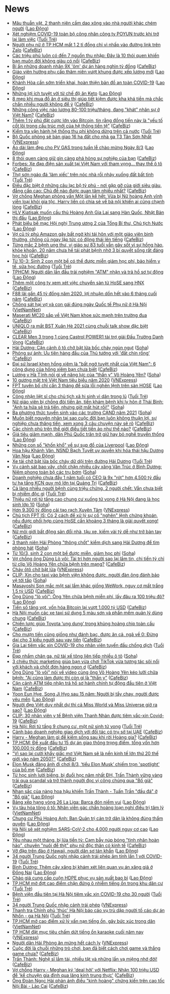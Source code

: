 # News

- [Mâu thuẫn vặt, 2 thanh niên cầm dao xông vào nhà người khác chém người](https://laodong.vn/phap-luat/mau-thuan-vat-2-thanh-nien-cam-dao-xong-vao-nha-nguoi-khac-chem-nguoi-887343.ldo) ([Lao Động](https://laodong.vn))
- [Xét nghiệm COVID-19 toàn bộ công nhân công ty POYUN trước khi trở lại làm việc](https://tuoitre.vn/xet-nghiem-covid-19-toan-bo-cong-nhan-cong-ty-poyun-truoc-khi-tro-lai-lam-viec-20210309163802853.htm) ([Tuổi Trẻ](https://tuoitre.vn))
- [Người phụ nữ ở TP HCM mất 1,2 tỉ đồng chỉ vì nhấp vào đường link trên Zalo](https://cafebiz.vn/nguoi-phu-nu-o-tp-hcm-mat-12-ti-dong-chi-vi-nhap-vao-duong-link-tren-zalo-20210309165533455.chn) ([CafeBiz](https://cafebiz.vn))
- [Các triệu phú luôn có đến 7 nguồn thu nhập: Đây là 10 thói quen khiến bạn muôn đời không giàu có nổi](https://cafebiz.vn/cac-trieu-phu-luon-co-den-7-nguon-thu-nhap-day-la-10-thoi-quen-khien-ban-muon-doi-khong-giau-co-noi-20210308200802052.chn) ([CafeBiz](https://cafebiz.vn))
- [Bí ẩn những doanh nhân 9X 'ôm' dự án hàng nghìn tỷ đồng](https://cafebiz.vn/bi-an-nhung-doanh-nhan-9x-om-du-an-hang-nghin-ty-dong-20210309165136891.chn) ([CafeBiz](https://cafebiz.vn))
- [Giáo viên hưởng phụ cấp thâm niên vượt khung được xếp lương mới](https://laodong.vn/cong-doan/giao-vien-huong-phu-cap-tham-nien-vuot-khung-duoc-xep-luong-moi-887345.ldo) ([Lao Động](https://laodong.vn))
- [Khánh Hòa cần sớm triển khai, hoàn thiện bản đồ an toàn COVID-19](https://laodong.vn/cong-doan/khanh-hoa-can-som-trien-khai-hoan-thien-ban-do-an-toan-covid-19-887355.ldo) ([Lao Động](https://laodong.vn))
- [Những lợi ích tuyệt vời từ chế độ ăn Keto](https://laodong.vn/suc-khoe/nhung-loi-ich-tuyet-voi-tu-che-do-an-keto-887321.ldo) ([Lao Động](https://laodong.vn))
- [8 mẹo khi mua đồ ăn ở siêu thị giúp tiết kiệm được kha khá tiền mà chắc chắn nhiều người không để ý](https://cafebiz.vn/8-meo-khi-mua-do-an-o-sieu-thi-giup-tiet-kiem-duoc-kha-kha-tien-ma-chac-chan-nhieu-nguoi-khong-de-y-20210309150754521.chn) ([CafeBiz](https://cafebiz.vn))
- [Những công việc nào lương 80-100 triệu/tháng, đang "khát" nhân sự ở Việt Nam?](https://cafebiz.vn/nhung-cong-viec-nao-luong-80-100-trieu-thang-dang-khat-nhan-su-o-viet-nam-20210309164441045.chn) ([CafeBiz](https://cafebiz.vn))
- [Thêm 1 tỷ phú đặt cược lớn vào Bitcoin, tin rằng đồng tiền này là "yếu tố cốt lõi trong cấu trúc mới của hệ thống tiền tệ"](https://cafebiz.vn/them-1-ty-phu-dat-cuoc-lon-vao-bitcoin-tin-rang-dong-tien-nay-la-yeu-to-cot-loi-trong-cau-truc-moi-cua-he-thong-tien-te-20210309164312412.chn) ([CafeBiz](https://cafebiz.vn))
- [Kiểm tra vận hành hệ thống thu phí không dừng trên cả nước](https://tuoitre.vn/kiem-tra-van-hanh-he-thong-thu-phi-khong-dung-tren-ca-nuoc-20210309160726933.htm) ([Tuổi Trẻ](https://tuoitre.vn))
- [Bộ Quốc phòng sẽ bàn giao 16 ha đất cho nhà ga T3 Tân Sơn Nhất](https://vnexpress.net/bo-quoc-phong-se-ban-giao-16-ha-dat-cho-nha-ga-t3-tan-son-nhat-4245891.html) ([VNExpress](https://vnexpress.net))
- [Áo dài làm đẹp cho PV GAS trong tuần lễ chào mừng Ngày 8/3](https://laodong.vn/thong-tin-doanh-nghiep/ao-dai-lam-dep-cho-pv-gas-trong-tuan-le-chao-mung-ngay-83-887298.ldo) ([Lao Động](https://laodong.vn))
- [8 thói quen càng giữ gìn càng phá hỏng sự nghiệp của bạn](https://cafebiz.vn/8-thoi-quen-cang-giu-gin-cang-pha-hong-su-nghiep-cua-ban-20210309152534824.chn) ([CafeBiz](https://cafebiz.vn))
- [Forbes: Xe đạp điện sản xuất tại Việt Nam với tham vọng... thay thế ô tô](https://cafebiz.vn/forbes-xe-dap-dien-san-xuat-tai-viet-nam-voi-tham-vong-thay-the-o-to-20210309160854571.chn) ([CafeBiz](https://cafebiz.vn))
- [Thợ sơn ngáo đá 'làm xiếc' trên nóc nhà rồi nhảy xuống đất bất tỉnh](https://tuoitre.vn/tho-son-ngao-da-lam-xiec-tren-noc-nha-roi-nhay-xuong-dat-bat-tinh-20210309154418702.htm) ([Tuổi Trẻ](https://tuoitre.vn))
- [Điều đặc biệt ở những câu lạc bộ tỷ phú - nơi gặp gỡ của giới siêu giàu, đẳng cấp cao: Chủ đề nào được quan tâm nhiều nhất?](https://cafebiz.vn/dieu-dac-biet-o-nhung-cau-lac-bo-ty-phu-noi-gap-go-cua-gioi-sieu-giau-dang-cap-cao-chu-de-nao-duoc-quan-tam-nhieu-nhat-20210309150416113.chn) ([CafeBiz](https://cafebiz.vn))
- [Vợ chồng Meghan phỏng vấn Một lần kể hết: Vừa bị Nữ hoàng Anh vĩnh viễn loại khỏi gia tộc, Harry liền có chia sẻ về bà nội khiến ai cũng chạnh lòng](https://cafebiz.vn/vo-chong-meghan-phong-van-mot-lan-ke-het-vua-bi-nu-hoang-anh-vinh-vien-loai-khoi-gia-toc-harry-lien-co-chia-se-ve-ba-noi-khien-ai-cung-chanh-long-20210309160529645.chn) ([CafeBiz](https://cafebiz.vn))
- [HLV Kiatisak muốn cầu thủ Hoàng Anh Gia Lai sang Hàn Quốc, Nhật Bản thi đấu](https://laodong.vn/video/hlv-kiatisak-muon-cau-thu-hoang-anh-gia-lai-sang-han-quoc-nhat-ban-thi-dau-887286.ldo) ([Lao Động](https://laodong.vn))
- [Phát biểu bế mạc Hội nghị Trung ương 2 của Tổng Bí thư, Chủ tịch Nước](https://laodong.vn/thoi-su/phat-bieu-be-mac-hoi-nghi-trung-uong-2-cua-tong-bi-thu-chu-tich-nuoc-887322.ldo) ([Lao Động](https://laodong.vn))
- [Vợ cũ tỷ phú Amazon gây bất ngờ khi tái hôn với một giáo viên bình thường, chồng cũ ngay lập tức có động thái lên tiếng](https://cafebiz.vn/vo-cu-ty-phu-amazon-gay-bat-ngo-khi-tai-hon-voi-mot-giao-vien-binh-thuong-chong-cu-ngay-lap-tuc-co-dong-thai-len-tieng-20210309154705931.chn) ([CafeBiz](https://cafebiz.vn))
- [Từng mắc 2 bệnh ung thư, vị giáo sư 83 tuổi vẫn gây sốt vì sự hồng hào, khỏe khoắn, 20 năm chưa hề tái phát bệnh nhờ 3 bí quyết sống rất đáng học hỏi](https://cafebiz.vn/tung-mac-2-benh-ung-thu-vi-giao-su-83-tuoi-van-gay-sot-vi-su-hong-hao-khoe-khoan-20-nam-chua-he-tai-phat-benh-nho-3-bi-quyet-song-rat-dang-hoc-hoi-20210309113916762.chn) ([CafeBiz](https://cafebiz.vn))
- [Từ 10-3: Sinh 2 con một bề có thể được miễn giảm học phí, bảo hiểm y tế, sữa học đường](https://tuoitre.vn/tu-10-3-sinh-2-con-1-be-co-the-duoc-mien-giam-hoc-phi-bao-hiem-y-te-sua-hoc-duong-20210309151642931.htm) ([Tuổi Trẻ](https://tuoitre.vn))
- [TPHCM: Người dân lần đầu trải nghiệm &quot;ATM&quot; nhận và trả hồ sơ tự động](https://laodong.vn/video-thoi-su/tphcm-nguoi-dan-lan-dau-trai-nghiem-atm-nhan-va-tra-ho-so-tu-dong-887261.ldo) ([Lao Động](https://laodong.vn))
- [Thêm một công ty xem xét việc chuyển sàn từ HoSE sang HNX](https://cafebiz.vn/them-mot-cong-ty-xem-xet-viec-chuyen-san-tu-hose-sang-hnx-20210309153907808.chn) ([CafeBiz](https://cafebiz.vn))
- [F88 lãi gần 45 tỷ đồng năm 2020, lợi nhuận dồn hết vào 6 tháng cuối năm](https://cafebiz.vn/f88-lai-gan-45-ty-dong-nam-2020-loi-nhuan-don-het-vao-6-thang-cuoi-nam-20210309153439153.chn) ([CafeBiz](https://cafebiz.vn))
- [Chồng sát hại vợ và con gái đúng ngày Quốc tế Phụ nữ ở Hà Nội](http://vietnamnet.vn/vn/thoi-su/chong-sat-hai-vo-va-con-gai-dung-ngay-quoc-te-phu-nu-o-ha-noi-718331.html) ([VietNamNet](https://vietnamnet.vn))
- [Maserati MC20 sắp về Việt Nam khoe sức mạnh trên trường đua](https://cafebiz.vn/maserati-mc20-sap-ve-viet-nam-khoe-suc-manh-tren-truong-dua-20210309135054278.chn) ([CafeBiz](https://cafebiz.vn))
- [UNIQLO ra mắt BST Xuân Hè 2021 cùng chuỗi talk show đặc biệt](https://cafebiz.vn/uniqlo-ra-mat-bst-xuan-he-2021-cung-chuoi-talk-show-dac-biet-2021030915181855.chn) ([CafeBiz](https://cafebiz.vn))
- [CLEAR Men 3 trong 1 cùng Castrol POWER1 tài trợ giải Đấu Trường Danh Vọng](https://cafebiz.vn/clear-men-3-trong-1-cung-castrol-power1-tai-tro-giai-dau-truong-danh-vong-20210309151713181.chn) ([CafeBiz](https://cafebiz.vn))
- [Hải Dương: Cận cảnh ô tô chở bật lửa bốc cháy ngùn ngụt](https://soha.vn/hai-duong-can-canh-o-to-cho-bat-lua-boc-chay-ngun-ngut-2021030915034782.htm) ([Soha](https://soha.vn))
- [Phóng sự ảnh: Ưu tiên hàng đầu của Thủ tướng với 'đất chín rồng’](https://cafebiz.vn/phong-su-anh-uu-tien-hang-dau-cua-thu-tuong-voi-dat-chin-rong-2021030915260273.chn) ([CafeBiz](https://cafebiz.vn))
- [Đại sứ Israel khen hồng xiêm là "bất ngờ tuyệt nhất của Việt Nam": 6 công dụng của hồng xiêm bạn chưa biết](https://cafebiz.vn/dai-su-israel-khen-hong-xiem-la-bat-ngo-tuyet-nhat-cua-viet-nam-6-cong-dung-cua-hong-xiem-ban-chua-biet-20210309152428872.chn) ([CafeBiz](https://cafebiz.vn))
- [Lương y Hà Tĩnh nói gì về năng lực của “thần y” Võ Hoàng Yên?](https://soha.vn/luong-y-ha-tinh-noi-gi-ve-nang-luc-cua-than-y-vo-hoang-yen-20210309150709558.htm) ([Soha](https://soha.vn))
- [10 gương mặt trẻ Việt Nam tiêu biểu năm 2020](https://vnexpress.net/10-guong-mat-tre-viet-nam-tieu-bieu-nam-2020-4245854.html) ([VNExpress](https://vnexpress.net))
- [FPT tuyên bố chỉ cần 3 tháng để sửa lỗi nghẽn lệnh trên sàn HOSE](https://laodong.vn/kinh-te/fpt-tuyen-bo-chi-can-3-thang-de-sua-loi-nghen-lenh-tren-san-hose-887296.ldo) ([Lao Động](https://laodong.vn))
- [Công nhận liệt sĩ cho chủ tịch xã hi sinh vì dân trong lũ](https://tuoitre.vn/cong-nhan-liet-si-cho-chu-tich-xa-hi-sinh-vi-dan-trong-lu-20210309144701673.htm) ([Tuổi Trẻ](https://tuoitre.vn))
- [Nữ giáo viên bị chồng đòi tiền ăn, tiền khám bệnh khi ly hôn ở Thái Bình: "Anh ta hứa sẽ trả tiền, nhưng giờ mất hút rồi!"](https://soha.vn/chuyen-kho-tin-khi-chong-doi-tien-vo-luc-chia-tay-o-thai-binh-anh-ta-hua-se-tra-tien-nhung-gio-mat-hut-roi-20210309151000701.htm) ([Soha](https://soha.vn))
- [Ba phương thức tuyển sinh vào các trường CAND năm 2021](https://soha.vn/ba-phuong-thuc-tuyen-sinh-vao-cac-truong-cand-nam-2021-20210309140813972.htm) ([Soha](https://soha.vn))
- [Muốn biết nguyên nhân tại sao cuộc đời bạn luôn không thuận lợi, sự nghiệp chưa thăng tiến, xem xong 3 câu chuyện này sẽ rõ](https://cafebiz.vn/muon-biet-nguyen-nhan-tai-sao-cuoc-doi-ban-luon-khong-thuan-loi-su-nghiep-chua-thang-tien-xem-xong-3-cau-chuyen-nay-se-ro-20210309092928756.chn) ([CafeBiz](https://cafebiz.vn))
- [Các chính phủ trên thế giới điều tiết tiền ảo như thế nào?](https://cafebiz.vn/cac-chinh-phu-tren-the-gioi-dieu-tiet-tien-ao-nhu-the-nao-2021030913405323.chn) ([CafeBiz](https://cafebiz.vn))
- [Giá tiêu giảm mạnh, dân Phú Quốc trăn trở giữ hay bỏ nghề truyền thống](https://laodong.vn/video/gia-tieu-giam-manh-dan-phu-quoc-tran-tro-giu-hay-bo-nghe-truyen-thong-887231.ldo) ([Lao Động](https://laodong.vn))
- [Những con số &quot;khốn khổ&quot; về sự sụp đổ của Liverpool](https://laodong.vn/bong-da-quoc-te/nhung-con-so-khon-kho-ve-su-sup-do-cua-liverpool-887201.ldo) ([Lao Động](https://laodong.vn))
- [Hoa hậu Khánh Vân, NSND Bạch Tuyết uy quyền khi hóa thái hậu Dương Vân Nga](https://laodong.vn/photo/hoa-hau-khanh-van-nsnd-bach-tuyet-uy-quyen-khi-hoa-thai-hau-duong-van-nga-887154.ldo) ([Lao Động](https://laodong.vn))
- [Xe tải chở bật lửa bốc cháy dữ dội trên đường Hải Dương](https://tuoitre.vn/xe-tai-cho-bat-lua-boc-chay-du-doi-tren-duong-hai-duong-20210309144048848.htm) ([Tuổi Trẻ](https://tuoitre.vn))
- [Vụ cảnh sát bao vây, chốt chặn nhiều cây xăng Vân Trúc ở Bình Dương: Niêm phong toàn bộ các trụ bơm](https://soha.vn/vu-canh-sat-bao-vay-chot-chan-nhieu-cay-xang-van-truc-o-binh-duong-niem-phong-toan-bo-cac-tru-bom-20210309142425442.htm) ([Soha](https://soha.vn))
- [Doanh nghiệp chưa đầy 1 năm tuổi có CEO là 9x "rót" hơn 4.500 tỷ đầu tư hạ tầng KCN quy mô lớn tại Quảng Trị](https://cafebiz.vn/doanh-nghiep-chua-day-1-nam-tuoi-co-ceo-la-9x-rot-hon-4500-ty-dau-tu-ha-tang-kcn-quy-mo-lon-tai-quang-tri-20210309144636532.chn) ([CafeBiz](https://cafebiz.vn))
- [Cả làng nhiều người bệnh cùng triệu chứng, 2 người chết: Vẫn chưa biết bị nhiễm độc gì](https://tuoitre.vn/ca-lang-nhieu-nguoi-benh-cung-trieu-chung-2-nguoi-chet-van-chua-biet-bi-nhiem-doc-gi-20210309121940045.htm) ([Tuổi Trẻ](https://tuoitre.vn))
- [Thiếu nữ rơi từ tầng cao chung cư xuống tử vong ở Hà Nội đang là học sinh lớp 10](https://soha.vn/thieu-nu-roi-tu-tang-cao-chung-cu-xuong-tu-vong-o-ha-noi-dang-la-hoc-sinh-lop-10-20210309143801744.htm) ([Soha](https://soha.vn))
- [Hơn 9.300 tỷ đồng cải tạo rạch Xuyên Tâm](https://vnexpress.net/hon-9-300-ty-dong-cai-tao-rach-xuyen-tam-4245781.html) ([VNExpress](https://vnexpress.net))
- [Chủ tịch FPT IS: Có 2 cách để xử lý sự cố "nghẽn" lệnh chứng khoán, nếu được phối hợp cùng HoSE cần khoảng 3 tháng là giải quyết xong!](https://cafebiz.vn/chu-tich-fpt-is-co-2-cach-de-xu-ly-su-co-nghen-lenh-chung-khoan-neu-duoc-phoi-hop-cung-hose-can-khoang-3-thang-la-giai-quyet-xong-20210309144156456.chn) ([CafeBiz](https://cafebiz.vn))
- [Nữ môi giới bất động sản đổi nhà, tậu xe, kiếm vài tỷ dễ như trở bàn tay](https://cafebiz.vn/nu-moi-gioi-bat-dong-san-doi-nha-tau-xe-kiem-vai-ty-de-nhu-tro-ban-tay-20210309143900758.chn) ([CafeBiz](https://cafebiz.vn))
- [3 thanh niên Hải Phòng "thông chốt" kiểm dịch sang Hải Dương để tìm phòng hát](https://soha.vn/3-thanh-nien-hai-phong-thong-chot-kiem-dich-sang-hai-duong-de-tim-phong-hat-20210309142703388.htm) ([Soha](https://soha.vn))
- [Từ 10/3, sinh 2 con một bề được miễn, giảm học phí](https://soha.vn/tu-10-3-sinh-2-con-mot-be-duoc-mien-giam-hoc-phi-20210309135031826.htm) ([Soha](https://soha.vn))
- [Vợ chồng ông Dũng Lò vôi: Tài trí hơn người sao lại lầm tin, chi tiền tỷ chỉ từ clip Võ Hoàng Yên chữa bệnh trên mạng?](https://cafebiz.vn/vo-chong-ong-dung-lo-voi-tai-tri-hon-nguoi-sao-lai-lam-tin-chi-tien-ty-chi-tu-clip-vo-hoang-yen-chua-benh-tren-mang-20210309143138593.chn) ([CafeBiz](https://cafebiz.vn))
- [Cháy ôtô chở bật lửa](https://vnexpress.net/chay-oto-cho-bat-lua-4245785.html) ([VNExpress](https://vnexpress.net))
- [CLIP: Xin cho taxi vào bệnh viện không được, người đàn ông đánh bảo vệ tới tấp](https://soha.vn/clip-xin-cho-taxi-vao-benh-vien-khong-duoc-nguoi-dan-ong-danh-bao-ve-toi-tap-20210309141729017.htm) ([Soha](https://soha.vn))
- [Masayoshi Son mắc một sai lầm khác giống WeWork, nguy cơ mất trắng 1,5 tỷ USD](https://cafebiz.vn/masayoshi-son-mac-mot-sai-lam-khac-giong-wework-nguy-co-mat-trang-15-ty-usd-20210309142023441.chn) ([CafeBiz](https://cafebiz.vn))
- [Ông Dũng &quot;lò vôi&quot;: Ông Yên chữa bệnh miễn phí, lấy đâu ra 100 triệu đô?](https://laodong.vn/video/ong-dung-lo-voi-ong-yen-chua-benh-mien-phi-lay-dau-ra-100-trieu-do-887057.ldo) ([Lao Động](https://laodong.vn))
- [Tiền số tăng vọt, vốn hóa Bitcoin lại vượt 1.000 tỷ USD](https://cafebiz.vn/tien-so-tang-vot-von-hoa-bitcoin-lai-vuot-1000-ty-usd-20210309133808826.chn) ([CafeBiz](https://cafebiz.vn))
- [Hà Nội muốn các xe taxi sử dụng 5 màu sơn và phần mềm quản lý dùng chung](https://cafebiz.vn/ha-noi-muon-cac-xe-taxi-su-dung-5-mau-son-va-phan-mem-quan-ly-dung-chung-202103091412135.chn) ([CafeBiz](https://cafebiz.vn))
- [Chiến lược giúp Toyota ‘ung dung’ trong khủng hoảng chip toàn cầu](https://cafebiz.vn/chien-luoc-giup-toyota-ung-dung-trong-khung-hoang-chip-toan-cau-20210309134307318.chn) ([CafeBiz](https://cafebiz.vn))
- [Cho mượn tiền cũng giống như đánh bạc, được ăn cả, ngã về 0: Đừng dại cho 3 kiểu người sau vay tiền](https://cafebiz.vn/cho-muon-tien-cung-giong-nhu-danh-bac-duoc-an-ca-nga-ve-0-dung-dai-cho-3-kieu-nguoi-sau-vay-tien-20210308163407927.chn) ([CafeBiz](https://cafebiz.vn))
- [Gia Lai tiêm vắc xin COVID-19 cho nhân viên tuyến đầu chống dịch](https://tuoitre.vn/gia-lai-tiem-vac-xin-covid-19-cho-nhan-vien-tuyen-dau-chong-dich-20210309114852222.htm) ([Tuổi Trẻ](https://tuoitre.vn))
- [Đạp nhầm chân ga, nữ tài xế tông liên tiếp nhiều ô tô](https://soha.vn/dap-nham-chan-ga-nu-tai-xe-tong-lien-tiep-nhieu-o-to-20210309140331661.htm) ([Soha](https://soha.vn))
- [3 chiêu thức marketing giúp bạn vừa chơi TikTok vừa tương tác sôi nổi với khách và chốt đơn hàng ngon ơ](https://cafebiz.vn/3-chieu-thuc-marketing-giup-ban-vua-choi-tiktok-vua-tuong-tac-soi-noi-voi-khach-va-chot-don-hang-ngon-o-20210308004910184.chn) ([CafeBiz](https://cafebiz.vn))
- [Ông Dũng "lò vôi" nói về video cùng ông Võ Hoàng Yên kéo lưỡi chữa bệnh: "Ai cũng làm được thì còn gì là "thần y"](https://cafebiz.vn/ong-dung-lo-voi-noi-ve-video-cung-ong-vo-hoang-yen-keo-luoi-chua-benh-ai-cung-lam-duoc-thi-con-gi-la-than-y-20210309140334714.chn) ([CafeBiz](https://cafebiz.vn))
- [Cận cảnh ATM tiếp nhận trả hồ sơ hành chính tự động đầu tiên ở Việt Nam](https://cafebiz.vn/can-canh-atm-tiep-nhan-tra-ho-so-hanh-chinh-tu-dong-dau-tien-o-viet-nam-20210309140116673.chn) ([CafeBiz](https://cafebiz.vn))
- [Yoon Eun Hye, Song Ji Hyo sau 15 năm: Người bị tẩy chay, người được yêu mến](https://laodong.vn/photo/yoon-eun-hye-song-ji-hyo-sau-15-nam-nguoi-bi-tay-chay-nguoi-duoc-yeu-men-886900.ldo) ([Lao Động](https://laodong.vn))
- [Người đẹp Việt duy nhất dự thi cả Miss World và Miss Universe giờ ra sao?](https://laodong.vn/photo/nguoi-dep-viet-duy-nhat-du-thi-ca-miss-world-va-miss-universe-gio-ra-sao-887217.ldo) ([Lao Động](https://laodong.vn))
- [CLIP: 30 nhân viên y tế Bệnh viện Thanh Nhàn được tiêm vắc-xin Covid-19](https://cafebiz.vn/clip-30-nhan-vien-y-te-benh-vien-thanh-nhan-duoc-tiem-vac-xin-covid-19-20210309135635467.chn) ([CafeBiz](https://cafebiz.vn))
- [Hà Nội: Rơi từ tầng 9 chung cư, một nữ sinh tử vong](https://tuoitre.vn/ha-noi-roi-tu-tang-9-chung-cu-mot-nu-sinh-tu-vong-20210309133714001.htm) ([Tuổi Trẻ](https://tuoitre.vn))
- [Cảnh báo doanh nghiệp giao dịch với đối tác có trụ sở tại UAE](https://cafebiz.vn/canh-bao-doanh-nghiep-giao-dich-voi-doi-tac-co-tru-so-tai-uae-20210309134731687.chn) ([CafeBiz](https://cafebiz.vn))
- [Harry - Meghan làm gì để kiếm sống sau khi rời Hoàng gia?](https://cafebiz.vn/harry-meghan-lam-gi-de-kiem-song-sau-khi-roi-hoang-gia-2021030911025629.chn) ([CafeBiz](https://cafebiz.vn))
- [TP.HCM: Đề xuất đầu tư 15 dự án giao thông trọng điểm, tổng vốn hơn 100.000 tỷ đồng](https://cafebiz.vn/tphcm-de-xuat-dau-tu-15-du-an-giao-thong-trong-diem-tong-von-hon-100000-ty-dong-20210309134252645.chn) ([CafeBiz](https://cafebiz.vn))
- ["Vì sao lại cười khẩy giấc mơ Việt Nam sẽ là nền kinh tế lớn thứ 20 thế giới vào năm 2050?"](https://cafebiz.vn/vi-sao-lai-cuoi-khay-giac-mo-viet-nam-se-la-nen-kinh-te-lon-thu-20-the-gioi-vao-nam-2050-20210309134048262.chn) ([CafeBiz](https://cafebiz.vn))
- [Elon Musk đăng ảnh đi chơi 8/3, ‘tiểu Elon Musk’ chiếm trọn 'spotlight' của bố mẹ](https://cafebiz.vn/elon-musk-dang-anh-di-choi-8-3-tieu-elon-musk-chiem-tron-spotlight-cua-bo-me-202103091157162.chn) ([CafeBiz](https://cafebiz.vn))
- [Từ học sinh lười biếng, bị đuổi học năm nhất ĐH, Trấn Thành vững vàng trải qua scandal và trở thành người đọc vị công chúng qua "Bố già"](https://cafebiz.vn/tu-hoc-sinh-luoi-bieng-bi-duoi-hoc-nam-nhat-dh-tran-thanh-vung-vang-trai-qua-scandal-va-tro-thanh-nguoi-doc-vi-cong-chung-qua-bo-gia-20210309113213264.chn) ([CafeBiz](https://cafebiz.vn))
- [Nhan sắc của nàng hoa hậu khiến Trấn Thành - Tuấn Trần &quot;đấu đá&quot; ở &quot;Bố già&quot;](https://laodong.vn/photo/nhan-sac-cua-nang-hoa-hau-khien-tran-thanh-tuan-tran-dau-da-o-bo-gia-887135.ldo) ([Lao Động](https://laodong.vn))
- [Bảng xếp hạng vòng 26 La Liga: Barca đón niềm vui](https://laodong.vn/infographic/bang-xep-hang-vong-26-la-liga-barca-don-niem-vui-887183.ldo) ([Lao Động](https://laodong.vn))
- [Vụ tàu hỏa tông ô tô: Nhân viên gác chắn hoảng loạn nghỉ điều trị tâm lý](http://vietnamnet.vn/vn/thoi-su/vu-tau-hoa-tong-o-to-nhan-vien-gac-chan-hoang-loan-nghi-dieu-tri-tam-ly-718277.html) ([VietNamNet](https://vietnamnet.vn))
- [Chung cư Phú Hoàng Anh: Ban Quản trị cản trở dân là không đúng thẩm quyền](https://laodong.vn/bat-dong-san/chung-cu-phu-hoang-anh-ban-quan-tri-can-tro-dan-la-khong-dung-tham-quyen-886603.ldo) ([Lao Động](https://laodong.vn))
- [Hà Nội sẽ xét nghiệm SARS-CoV-2 cho 4.000 người nguy cơ cao](https://laodong.vn/xa-hoi/ha-noi-se-xet-nghiem-sars-cov-2-cho-4000-nguoi-nguy-co-cao-887249.ldo) ([Lao Động](https://laodong.vn))
- [Yêu nhau một tháng, bị lừa tiền tỷ: Cạm bẫy núp bóng "tình nhân hoàn hảo", chuyên "nuôi để thịt" phụ nữ độc thân có kinh tế](https://cafebiz.vn/yeu-nhau-mot-thang-bi-lua-tien-ty-cam-bay-nup-bong-tinh-nhan-hoan-hao-chuyen-nuoi-de-thit-phu-nu-doc-than-co-kinh-te-2021030911364099.chn) ([CafeBiz](https://cafebiz.vn))
- [Vỡ đập trên đảo ở Hawaii, người dân sơ tán khẩn](https://laodong.vn/the-gioi/vo-dap-tren-dao-o-hawaii-nguoi-dan-so-tan-khan-887229.ldo) ([Lao Động](https://laodong.vn))
- [34 người Trung Quốc nghi nhập cảnh trái phép âm tính lần 1 với COVID-19](https://tuoitre.vn/34-nguoi-trung-quoc-nghi-nhap-canh-trai-phep-am-tinh-lan-1-voi-covid-19-2021030911060154.htm) ([Tuổi Trẻ](https://tuoitre.vn))
- [Bình Dương: Thêm cây xăng bị khám xét liên quan vụ án xăng giả ở Đồng Nai](https://laodong.vn/phap-luat/binh-duong-them-cay-xang-bi-kham-xet-lien-quan-vu-an-xang-gia-o-dong-nai-887207.ldo) ([Lao Động](https://laodong.vn))
- [Chào giá cung cấp cuộn HDPE phục vụ sản xuất bao bì](https://laodong.vn/thong-tin-doanh-nghiep/chao-gia-cung-cap-cuon-hdpe-phuc-vu-san-xuat-bao-bi-887208.ldo) ([Lao Động](https://laodong.vn))
- [TP.HCM mở đợt cao điểm chặn đứng ô nhiễm tiếng ồn trong khu dân cư](https://tuoitre.vn/tp-hcm-mo-dot-cao-diem-chan-dung-o-nhiem-tieng-on-trong-khu-dan-cu-20210309105930541.htm) ([Tuổi Trẻ](https://tuoitre.vn))
- [Bệnh viện đầu tiên tại Hà Nội tiêm vắc xin COVID-19 cho 30 người](https://tuoitre.vn/benh-vien-dau-tien-tai-ha-noi-tiem-vac-xin-covid-19-cho-30-nguoi-20210309104111129.htm) ([Tuổi Trẻ](https://tuoitre.vn))
- [34 người Trung Quốc nhập cảnh trái phép](https://vnexpress.net/34-nguoi-trung-quoc-nhap-canh-trai-phep-4245670.html) ([VNExpress](https://vnexpress.net))
- [Thanh tra Chính phủ 'thúc' Hà Nội báo cáo vụ trù dập người tố cáo dự án Nhổn - ga Hà Nội](https://tuoitre.vn/thanh-tra-chinh-phu-thuc-ha-noi-bao-cao-vu-tru-dap-nguoi-to-cao-du-an-nhon-ga-ha-noi-20210309110847244.htm) ([Tuổi Trẻ](https://tuoitre.vn))
- [TP.HCM mở cao điểm xử lý vấn nạn tiếng ồn, gây bức xúc trong dân](http://vietnamnet.vn/vn/thoi-su/tp-hcm-mo-cao-diem-xu-ly-van-nan-tieng-on-gay-buc-xuc-trong-dan-718260.html) ([VietNamNet](https://vietnamnet.vn))
- [TP HCM đặt mục tiêu chấm dứt tiếng ồn karaoke cuối năm nay](https://vnexpress.net/tp-hcm-dat-muc-tieu-cham-dut-tieng-on-karaoke-cuoi-nam-nay-4245696.html) ([VNExpress](https://vnexpress.net))
- [Người dân Hải Phòng ăn mừng hết cách ly](https://vnexpress.net/nguoi-dan-hai-phong-an-mung-het-cach-ly-4245584.html) ([VNExpress](https://vnexpress.net))
- [Cuộc đời là chuỗi những trò chơi, bạn đã biết cách chơi game và thắng game chưa?](https://cafebiz.vn/cuoc-doi-la-chuoi-nhung-tro-choi-ban-da-biet-cach-choi-game-va-thang-game-chua-2021030911310771.chn) ([CafeBiz](https://cafebiz.vn))
- [Trấn Thành: Nghệ sĩ lắm tài, nhiều tật và những lần vạ miệng nhớ đời!](https://cafebiz.vn/tran-thanh-nghe-si-lam-tai-nhieu-tat-va-nhung-lan-va-mieng-nho-doi-20210309112530256.chn) ([CafeBiz](https://cafebiz.vn))
- [Vợ chồng Harry - Meghan ký 'deal hời' với Netflix: Nhận 100 triệu USD để 'kể chuyện gia đình qua lăng kính trung thực'](https://cafebiz.vn/vo-chong-harry-meghan-ky-deal-hoi-voi-netflix-nhan-100-trieu-usd-de-ke-chuyen-gia-dinh-qua-lang-kinh-trung-thuc-20210309110834436.chn) ([CafeBiz](https://cafebiz.vn))
- [Ông Đoàn Ngọc Hải phản ánh điều "kinh hoàng" chứng kiến trên cao tốc Nội Bài - Lào Cai](https://cafebiz.vn/ong-doan-ngoc-hai-phan-anh-dieu-kinh-hoang-chung-kien-tren-cao-toc-noi-bai-lao-cai-2021030911200603.chn) ([CafeBiz](https://cafebiz.vn))
